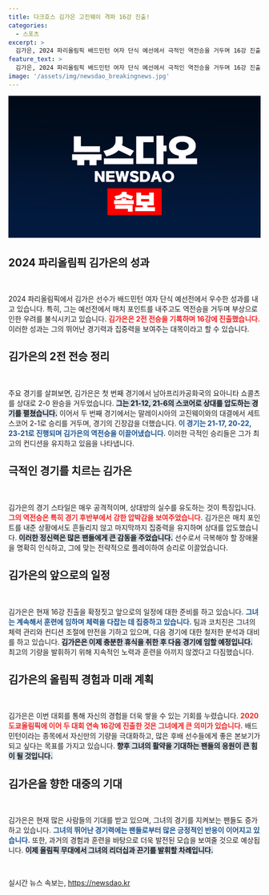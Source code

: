 ```yaml
---
title: 다크호스 김가은 고진웨이 격파 16강 진출!
categories:
  - 스포츠
excerpt: >
  김가은, 2024 파리올림픽 배드민턴 여자 단식 예선에서 극적인 역전승을 거두며 16강 진출! 2전 2승으로 쾌조의 컨디션을 보여주고 있다.
feature_text: >
  김가은, 2024 파리올림픽 배드민턴 여자 단식 예선에서 극적인 역전승을 거두며 16강 진출! 2전 2승으로 쾌조의 컨디션을 보여주고 있다.
image: '/assets/img/newsdao_breakingnews.jpg'
---
```


<p><img src="/assets/img/newsdao_breakingnews.jpg" alt="flaretime 속보" /></p>

<h2 data-ke-size="size26">2024 파리올림픽 김가은의 성과</h2>

<p data-ke-size="size16">&nbsp;</p>

<p data-ke-size="size16">2024 파리올림픽에서 김가은 선수가 배드민턴 여자 단식 예선전에서 우수한 성과를 내고 있습니다. 특히, 그는 예선전에서 매치 포인트를 내주고도 역전승을 거두며 부상으로 인한 우려를 불식시키고 있습니다. <b><span style="color: #ee2323;">김가은은 2전 전승을 기록하며 16강에 진출했습니다.</span></b> 이러한 성과는 그의 뛰어난 경기력과 집중력을 보여주는 대목이라고 할 수 있습니다.</p>

<h2 data-ke-size="size26">김가은의 2전 전승 정리</h2>

<p data-ke-size="size16">&nbsp;</p>

<p data-ke-size="size16">주요 경기를 살펴보면, 김가은은 첫 번째 경기에서 남아프리카공화국의 요아니타 쇼콜츠를 상대로 2-0 완승을 거두었습니다. <b><span style="background-color: #21538527;">그는 21-12, 21-6의 스코어로 상대를 압도하는 경기를 펼쳤습니다.</span></b> 이어서 두 번째 경기에서는 말레이시아의 고진웨이와의 대결에서 세트스코어 2-1로 승리를 거두며, 경기의 긴장감을 더했습니다. <b><span style="color: #1a5490;">이 경기는 21-17, 20-22, 23-21로 진행되며 김가은의 역전승을 이끌어냈습니다.</span></b> 이러한 극적인 승리들은 그가 최고의 컨디션을 유지하고 있음을 나타냅니다.</p>

<h2 data-ke-size="size26">극적인 경기를 치르는 김가은</h2>

<p data-ke-size="size16">&nbsp;</p>

<p data-ke-size="size16">김가은의 경기 스타일은 매우 공격적이며, 상대방의 실수를 유도하는 것이 특징입니다. <b><span style="color: #ee2323;">그의 역전승은 특히 경기 후반부에서 강한 압박감을 보여주었습니다.</span></b> 김가은은 매치 포인트를 내준 상황에서도 흔들리지 않고 마지막까지 집중력을 유지하며 상대를 압도했습니다. <b><span style="background-color: #21538527;">이러한 정신력은 많은 팬들에게 큰 감동을 주었습니다.</span></b> 선수로서 극복해야 할 장애물을 명확히 인식하고, 그에 맞는 전략적으로 플레이하여 승리로 이끌었습니다.</p>

<h2 data-ke-size="size26">김가은의 앞으로의 일정</h2>

<p data-ke-size="size16">&nbsp;</p>

<p data-ke-size="size16">김가은은 현재 16강 진출을 확정짓고 앞으로의 일정에 대한 준비를 하고 있습니다. <b><span style="color: #1a5490;">그녀는 계속해서 훈련에 임하며 체력을 다잡는 데 집중하고 있습니다.</span></b> 팀과 코치진은 그녀의 체력 관리와 컨디션 조절에 만전을 기하고 있으며, 다음 경기에 대한 철저한 분석과 대비를 하고 있습니다. <b><span style="background-color: #21538527;">김가은은 이제 충분한 휴식을 취한 후 다음 경기에 임할 예정입니다.</span></b> 최고의 기량을 발휘하기 위해 지속적인 노력과 훈련을 아끼지 않겠다고 다짐했습니다.</p>

<h2 data-ke-size="size26">김가은의 올림픽 경험과 미래 계획</h2>

<p data-ke-size="size16">&nbsp;</p>

<p data-ke-size="size16">김가은은 이번 대회를 통해 자신의 경험을 더욱 쌓을 수 있는 기회를 누렸습니다. <b><span style="color: #ee2323;">2020 도쿄올림픽에 이어 두 대회 연속 16강에 진출한 것은 그녀에게 큰 의미가 있습니다.</span></b> 배드민턴이라는 종목에서 자신만의 기량을 극대화하고, 많은 후배 선수들에게 좋은 본보기가 되고 싶다는 목표를 가지고 있습니다. <b><span style="background-color: #21538527;">향후 그녀의 활약을 기대하는 팬들의 응원이 큰 힘이 될 것입니다.</span></b></p>

<h2 data-ke-size="size26">김가은을 향한 대중의 기대</h2>

<p data-ke-size="size16">&nbsp;</p>

<p data-ke-size="size16">김가은은 현재 많은 사람들의 기대를 받고 있으며, 그녀의 경기를 지켜보는 팬들도 증가하고 있습니다. <b><span style="color: #1a5490;">그녀의 뛰어난 경기력에는 팬들로부터 많은 긍정적인 반응이 이어지고 있습니다.</span></b> 또한, 과거의 경험과 훈련을 바탕으로 더욱 발전된 모습을 보여줄 것으로 예상됩니다. <b><span style="background-color: #21538527;">이제 올림픽 무대에서 그녀의 리더십과 끈기를 발휘할 차례입니다.</span></b></p>

<p data-ke-size="size16">&nbsp;</p>
실시간 뉴스 속보는, <a href="https://newsdao.kr" rel="dofollow">https://newsdao.kr</a>


